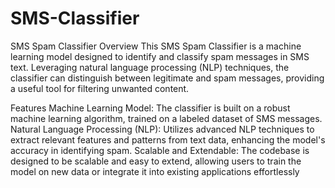 # SMS-Classifier

SMS Spam Classifier Overview This SMS Spam Classifier is a machine learning model designed to identify and classify spam messages in SMS text. Leveraging natural language processing (NLP) techniques, the classifier can distinguish between legitimate and spam messages, providing a useful tool for filtering unwanted content.

Features Machine Learning Model: The classifier is built on a robust machine learning algorithm, trained on a labeled dataset of SMS messages. Natural Language Processing (NLP): Utilizes advanced NLP techniques to extract relevant features and patterns from text data, enhancing the model's accuracy in identifying spam. Scalable and Extendable: The codebase is designed to be scalable and easy to extend, allowing users to train the model on new data or integrate it into existing applications effortlessly
